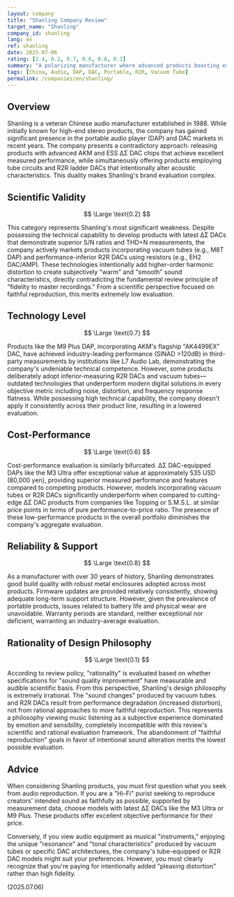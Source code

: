 ```yaml
---
layout: company
title: "Shanling Company Review"
target_name: "Shanling"
company_id: shanling
lang: en
ref: shanling
date: 2025-07-06
rating: [2.4, 0.2, 0.7, 0.6, 0.8, 0.1]
summary: "A polarizing manufacturer where advanced products boasting exceptional measurement performance coexist with retro-oriented products using tube circuits and R2R DACs that intentionally alter sound characteristics. While demonstrating industry-leading performance with cutting-edge ΔΣ DAC-equipped models, some products diverge from the scientific principle of faithful reproduction, prioritizing subjective 'musicality' over objective fidelity. Buyers must clearly understand which design philosophy they support."
tags: [China, Audio, DAP, DAC, Portable, R2R, Vacuum Tube]
permalink: /companies/en/shanling/
---
```


## Overview

Shanling is a veteran Chinese audio manufacturer established in 1988. While initially known for high-end stereo products, the company has gained significant presence in the portable audio player (DAP) and DAC markets in recent years. The company presents a contradictory approach: releasing products with advanced AKM and ESS ΔΣ DAC chips that achieve excellent measured performance, while simultaneously offering products employing tube circuits and R2R ladder DACs that intentionally alter acoustic characteristics. This duality makes Shanling's brand evaluation complex.

## Scientific Validity

$$ \Large \text{0.2} $$

This category represents Shanling's most significant weakness. Despite possessing the technical capability to develop products with latest ΔΣ DACs that demonstrate superior S/N ratios and THD+N measurements, the company actively markets products incorporating vacuum tubes (e.g., M8T DAP) and performance-inferior R2R DACs using resistors (e.g., EH2 DAC/AMP). These technologies intentionally add higher-order harmonic distortion to create subjectively "warm" and "smooth" sound characteristics, directly contradicting the fundamental review principle of "fidelity to master recordings." From a scientific perspective focused on faithful reproduction, this merits extremely low evaluation.

## Technology Level

$$ \Large \text{0.7} $$

Products like the M9 Plus DAP, incorporating AKM's flagship "AK4499EX" DAC, have achieved industry-leading performance (SINAD >120dB) in third-party measurements by institutions like L7 Audio Lab, demonstrating the company's undeniable technical competence. However, some products deliberately adopt inferior-measuring R2R DACs and vacuum tubes—outdated technologies that underperform modern digital solutions in every objective metric including noise, distortion, and frequency response flatness. While possessing high technical capability, the company doesn't apply it consistently across their product line, resulting in a lowered evaluation.

## Cost-Performance

$$ \Large \text{0.6} $$

Cost-performance evaluation is similarly bifurcated. ΔΣ DAC-equipped DAPs like the M3 Ultra offer exceptional value at approximately 535 USD (80,000 yen), providing superior measured performance and features compared to competing products. However, models incorporating vacuum tubes or R2R DACs significantly underperform when compared to cutting-edge ΔΣ DAC products from companies like Topping or S.M.S.L. at similar price points in terms of pure performance-to-price ratio. The presence of these low-performance products in the overall portfolio diminishes the company's aggregate evaluation.

## Reliability & Support

$$ \Large \text{0.8} $$

As a manufacturer with over 30 years of history, Shanling demonstrates good build quality with robust metal enclosures adopted across most products. Firmware updates are provided relatively consistently, showing adequate long-term support structure. However, given the prevalence of portable products, issues related to battery life and physical wear are unavoidable. Warranty periods are standard, neither exceptional nor deficient, warranting an industry-average evaluation.

## Rationality of Design Philosophy

$$ \Large \text{0.1} $$

According to review policy, "rationality" is evaluated based on whether specifications for "sound quality improvement" have measurable and audible scientific basis. From this perspective, Shanling's design philosophy is extremely irrational. The "sound changes" produced by vacuum tubes and R2R DACs result from performance degradation (increased distortion), not from rational approaches to more faithful reproduction. This represents a philosophy viewing music listening as a subjective experience dominated by emotion and sensibility, completely incompatible with this review's scientific and rational evaluation framework. The abandonment of "faithful reproduction" goals in favor of intentional sound alteration merits the lowest possible evaluation.

## Advice

When considering Shanling products, you must first question what you seek from audio reproduction. If you are a "Hi-Fi" purist seeking to reproduce creators' intended sound as faithfully as possible, supported by measurement data, choose models with latest ΔΣ DACs like the M3 Ultra or M9 Plus. These products offer excellent objective performance for their price.

Conversely, if you view audio equipment as musical "instruments," enjoying the unique "resonance" and "tonal characteristics" produced by vacuum tubes or specific DAC architectures, the company's tube-equipped or R2R DAC models might suit your preferences. However, you must clearly recognize that you're paying for intentionally added "pleasing distortion" rather than high fidelity.

(2025.07.06)